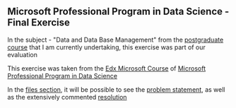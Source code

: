 ## Microsoft Professional Program in Data Science - Final Exercise

In the subject - "Data and Data Base Management" from the [postgraduate course](https://www.idefe.pt/cursos/DSBA)  that I am currently undertaking, this exercise was part of our evaluation

This exercise was taken from the [Edx Microsoft Course](https://courses.edx.org/courses/course-v1:Microsoft+DAT201x+1T2018a/course/) of [Microsoft Professional Program in Data Science](https://www.edx.org/microsoft-professional-program-data-science)
<br/>

In the [files section](https://github.com/stcoimbra/SalesLT_Final_Exercise), it will be possible to see the [problem statement](), as well as the extensively commented [resolution]()
